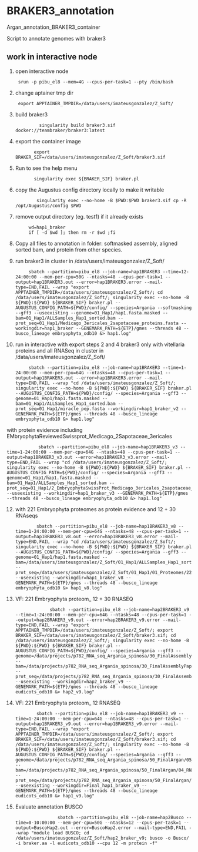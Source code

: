 
# BRAKER3_annotation
Argan_annotation_BRAKER3_container


Script to annotate genomes with braker3


## work in interactive node

1. open interactive node

        srun -p pibu_el8 --mem=4G --cpus-per-task=1 --pty /bin/bash

2. change aptainer tmp dir

        export APPTAINER_TMPDIR=/data/users/imateusgonzalez/Z_Soft/
   
3. build braker3

                singularity build braker3.sif docker://teambraker/braker3:latest
   
4.   export the container image

                export BRAKER_SIF=/data/users/imateusgonzalez/Z_Soft/braker3.sif
     
6.   Run to see the help menu
   
                singularity exec ${BRAKER_SIF} braker.pl

7. copy the Augustus config directory locally to make it writable

               singularity exec --no-home -B $PWD:$PWD braker3.sif cp -R /opt/Augustus/config $PWD
   
8.   remove output directory (eg. test1) if it already exists

              wd=hap1_braker
              if [ -d $wd ]; then rm -r $wd ;fi


9.  Copy all files to annotation in folder: softmasked assembly, aligned sorted bam, and protein from other species.
  
10.  run braker3 in cluster in /data/users/imateusgonzalez/Z_Soft/
    
              sbatch --partition=pibu_el8 --job-name=hap1BRAKER3 --time=12-24:00:00 --mem-per-cpu=50G --ntasks=48 --cpus-per-task=1 --output=hap1BRAKER3.out --error=hap1BRAKER3.error --mail-type=END,FAIL --wrap "export APPTAINER_TMPDIR=/data/users/imateusgonzalez/Z_Soft/; cd /data/users/imateusgonzalez/Z_Soft/; singularity exec --no-home -B ${PWD}:${PWD} ${BRAKER_SIF} braker.pl --AUGUSTUS_CONFIG_PATH=${PWD}/config/ --species=Argania --softmasking --gff3 --useexisting --genome=01_Hap1/hap1.fasta.masked --bam=01_Hap1/ALLSamples_Hap1_sorted.bam --prot_seq=01_Hap1/Medicago_3ericales_2sapotaceae_proteins.fasta --workingdir=hap1_braker --GENEMARK_PATH=${ETP}/gmes --threads 48 --busco_lineage embryophyta_odb10 &> hap1.log"

11.  run in interactive with export steps 2 and 4 braker3 only with vitellaria proteins and all RNASeq in cluster in /data/users/imateusgonzalez/Z_Soft/
    
              sbatch --partition=pibu_el8 --job-name=hap1BRAKER3 --time=1-24:00:00 --mem-per-cpu=64G --ntasks=48 --cpus-per-task=1 --output=hap1BRAKER3.out --error=hap1BRAKER3.error --mail-type=END,FAIL --wrap "cd /data/users/imateusgonzalez/Z_Soft/; singularity exec --no-home -B ${PWD}:${PWD} ${BRAKER_SIF} braker.pl --AUGUSTUS_CONFIG_PATH=${PWD}/config/ --species=Argania --gff3 --genome=01_Hap1/hap1.fasta.masked --bam=01_Hap1/ALLSamples_Hap1_sorted.bam --prot_seq=01_Hap1/miracle_pep.fasta --workingdir=hap1_braker_v2 --GENEMARK_PATH=${ETP}/gmes --threads 48 --busco_lineage embryophyta_odb10 &> hap1.log"

with protein evidence including EMbryophytaReviewedSwissprot_Medicago_2Sapotaceae_3ericales

                sbatch --partition=pibu_el8 --job-name=hap1BRAKER3_v3 --time=1-24:00:00 --mem-per-cpu=64G --ntasks=48 --cpus-per-task=1 --output=hap1BRAKER3_v3.out --error=hap1BRAKER3_v3.error --mail-type=END,FAIL --wrap "cd /data/users/imateusgonzalez/Z_Soft/; singularity exec --no-home -B ${PWD}:${PWD} ${BRAKER_SIF} braker.pl --AUGUSTUS_CONFIG_PATH=${PWD}/config/ --species=Argania --gff3 --genome=01_Hap1/hap1.fasta.masked --bam=01_Hap1/ALLSamples_Hap1_sorted.bam --prot_seq=01_Hap1/2_EmbryophytaSwissProt_Medicago_3ericales_2sapotaceae_proteins.fasta --useexisting --workingdir=hap1_braker_v3 --GENEMARK_PATH=${ETP}/gmes --threads 48 --busco_lineage embryophyta_odb10 &> hap1.log"

12. with 221 Embryophyta proteomes as protein evidence and 12 + 30 RNAseqs 

                sbatch --partition=pibu_el8 --job-name=hap1BRAKER3_v8 --time=1-24:00:00 --mem-per-cpu=64G --ntasks=48 --cpus-per-task=1 --output=hap1BRAKER3_v8.out --error=hap1BRAKER3_v8.error --mail-type=END,FAIL --wrap "cd /data/users/imateusgonzalez/Z_Soft/; singularity exec --no-home -B ${PWD}:${PWD} ${BRAKER_SIF} braker.pl --AUGUSTUS_CONFIG_PATH=${PWD}/config/ --species=Argania --gff3 --genome=01_Hap1/hap1.fasta.masked --bam=/data/users/imateusgonzalez/Z_Soft/01_Hap1/ALLSamples_Hap1_sorted.bam,/data/projects/p782_RNA_seq_Argania_spinosa/21_GenomeAnnotation/02_HISAT2_mapping/01_Hap1/PRJNA863910_30samples_Hap1_sorted.bam --prot_seq=/data/users/imateusgonzalez/Z_Soft/01_Hap1/01_Proteomes/221_Uniprot_Embryophyta_Protome.fasta --useexisting --workingdir=hap1_braker_v8 --GENEMARK_PATH=${ETP}/gmes --threads 48 --busco_lineage embryophyta_odb10 &> hap1_v8.log"



13. VF: 221 Embryophyta proteom_ 12 + 30 RNASEQ

                     sbatch --partition=pibu_el8 --job-name=hap2BRAKER3_v9 --time=1-24:00:00 --mem-per-cpu=64G --ntasks=48 --cpus-per-task=1 --output=hap2BRAKER3_v9.out --error=hap2BRAKER3_v9.error --mail-type=END,FAIL --wrap "export APPTAINER_TMPDIR=/data/users/imateusgonzalez/Z_Soft/; export BRAKER_SIF=/data/users/imateusgonzalez/Z_Soft/braker3.sif; cd /data/users/imateusgonzalez/Z_Soft/; singularity exec --no-home -B ${PWD}:${PWD} ${BRAKER_SIF} braker.pl --AUGUSTUS_CONFIG_PATH=${PWD}/config/ --species=Argania --gff3 --genome=/data/projects/p782_RNA_seq_Argania_spinosa/30_FinalAssemblyPaper/04_RNAseqMapping/02_hap2/Aspinosa_hap2.fa.masked --bam=/data/projects/p782_RNA_seq_Argania_spinosa/30_FinalAssemblyPaper/04_RNAseqMapping/02_hap2/Ufribourg_12samples_Hap2_sorted.bam,/data/projects/p782_RNA_seq_Argania_spinosa/30_FinalAssemblyPaper/04_RNAseqMapping/02_hap2/PRJNA863910_30samples_Hap2_sorted.bam --prot_seq=/data/projects/p782_RNA_seq_Argania_spinosa/30_FinalAssemblyPaper/05_BRAKER3/Ref_proteomes/221_Embryophyta_proteomes.fasta --useexisting --workingdir=hap2_braker_v9 --GENEMARK_PATH=${ETP}/gmes --threads 48 --busco_lineage eudicots_odb10 &> hap2_v9.log"

14. VF: 221 Embryophyta proteom_ 12 RNASEQ

                sbatch --partition=pibu_el8 --job-name=hap1BRAKER3_v9 --time=1-24:00:00 --mem-per-cpu=64G --ntasks=48 --cpus-per-task=1 --output=hap1BRAKER3_v9.out --error=hap1BRAKER3_v9.error --mail-type=END,FAIL --wrap "export APPTAINER_TMPDIR=/data/users/imateusgonzalez/Z_Soft/; export BRAKER_SIF=/data/users/imateusgonzalez/Z_Soft/braker3.sif; cd /data/users/imateusgonzalez/Z_Soft/; singularity exec --no-home -B ${PWD}:${PWD} ${BRAKER_SIF} braker.pl --AUGUSTUS_CONFIG_PATH=${PWD}/config/ --species=Argania --gff3 --genome=/data/projects/p782_RNA_seq_Argania_spinosa/50_FinalArgan/05_BRAKER3/01_hap1/out_JBAT_hap1.FINAL.fa.mod.MAKER.softmasked --bam=/data/projects/p782_RNA_seq_Argania_spinosa/50_FinalArgan/04_RNAseqMapping/01_hap1/Ufribourg_12samples_Hap1_sorted.bam --prot_seq=/data/projects/p782_RNA_seq_Argania_spinosa/50_FinalArgan/05_BRAKER3/Ref_proteomes/221_Embryophyta_proteomes.fasta --useexisting --workingdir=Final_hap1_braker_v9 --GENEMARK_PATH=${ETP}/gmes --threads 48 --busco_lineage eudicots_odb10 &> hap1_v9.log"

14. Evaluate annotation BUSCO

                        sbatch --partition=pibu_el8 --job-name=hap2Busco --time=0-10:00:00 --mem-per-cpu=50G --ntasks=12 --cpus-per-task=1 --output=BuscoHap2.out --error=BuscoHap2.error --mail-type=END,FAIL --wrap "module load BUSCO; cd /data/users/imateusgonzalez/Z_Soft/hap2_braker_v9; busco -o Busco/ -i braker.aa -l eudicots_odb10 --cpu 12 -m protein -f"


